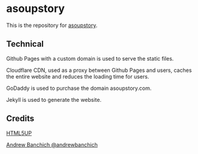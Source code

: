 asoupstory
======


This is the repository for [asoupstory](https://www.asoupstory.com).


Technical
------

Github Pages with a custom domain is used to serve the static files.

Cloudflare CDN, used as a proxy between Github Pages and users, caches the entire website and reduces the loading time for users.

GoDaddy is used to purchase the domain asoupstory.com.

Jekyll is used to generate the website.

Credits
------
[HTML5UP](https://html5up.net/)

[Andrew Banchich @andrewbanchich](https://github.com/andrewbanchich)
